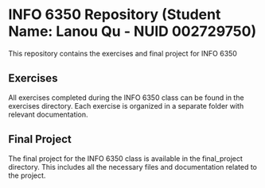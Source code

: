 # INFO 6350 Repository (Student Name: Lanou Qu - NUID 002729750)

This repository contains the exercises and final project for INFO 6350 

## Exercises

All exercises completed during the INFO 6350 class can be found in the exercises directory. Each exercise is organized in a separate folder with relevant documentation.

## Final Project

The final project for the INFO 6350 class is available in the final_project directory. This includes all the necessary files and documentation related to the project.


